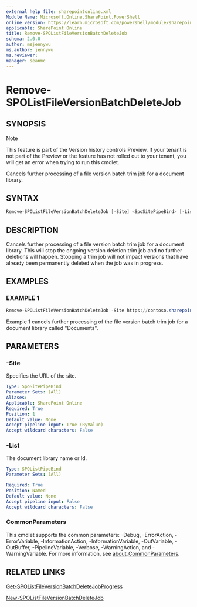 ```yaml
---
external help file: sharepointonline.xml
Module Name: Microsoft.Online.SharePoint.PowerShell
online version: https://learn.microsoft.com/powershell/module/sharepoint-online/remove-spolistfileversionbatchdeletejob
applicable: SharePoint Online
title: Remove-SPOListFileVersionBatchDeleteJob
schema: 2.0.0
author: msjennywu
ms.author: jennywu
ms.reviewer:
manager: seanmc
---
```


# Remove-SPOListFileVersionBatchDeleteJob

## SYNOPSIS

> [!NOTE]
> This feature is part of the Version history controls Preview. If your tenant is not part of the Preview or the feature has not rolled out to your tenant, you will get an error when trying to run this cmdlet.

Cancels further processing of a file version batch trim job for a document library.

## SYNTAX

```powershell
Remove-SPOListFileVersionBatchDeleteJob [-Site] <SpoSitePipeBind> [-List] <SpoListPipeBind> [<CommonParameters>]
```

## DESCRIPTION

Cancels further processing of a file version batch trim job for a document library. This will stop the ongoing version deletion trim job and no further deletions will happen. Stopping a trim job will not impact versions that have already been permanently deleted when the job was in progress.

## EXAMPLES

### EXAMPLE 1

```powershell
Remove-SPOListFileVersionBatchDeleteJob -Site https://contoso.sharepoint.com/sites/site1 -List "Documents"
```

Example 1 cancels further processing of the file version batch trim job for a document library called "Documents".

## PARAMETERS

### -Site

Specifies the URL of the site.

```yaml
Type: SpoSitePipeBind
Parameter Sets: (All)
Aliases:
Applicable: SharePoint Online
Required: True
Position: 1
Default value: None
Accept pipeline input: True (ByValue)
Accept wildcard characters: False
```

### -List

The document library name or Id.

```yaml
Type: SPOListPipeBind
Parameter Sets: (All)

Required: True
Position: Named
Default value: None
Accept pipeline input: False
Accept wildcard characters: False
```

### CommonParameters

This cmdlet supports the common parameters: -Debug, -ErrorAction, -ErrorVariable, -InformationAction, -InformationVariable, -OutVariable, -OutBuffer, -PipelineVariable, -Verbose, -WarningAction, and -WarningVariable. For more information, see [about_CommonParameters](https://go.microsoft.com/fwlink/?LinkID=113216).

## RELATED LINKS

[Get-SPOListFileVersionBatchDeleteJobProgress](Get-SPOListFileVersionBatchDeleteJobProgress.md)

[New-SPOListFileVersionBatchDeleteJob](New-SPOListFileVersionBatchDeleteJob.md)